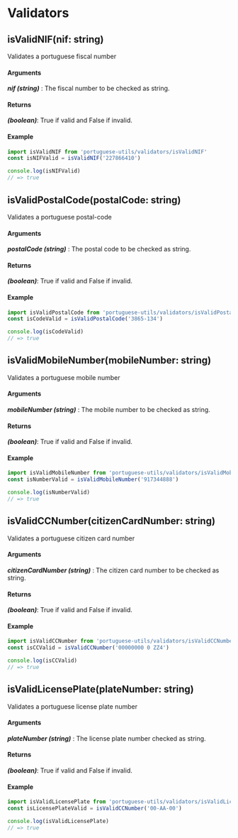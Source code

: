 # Validators

## isValidNIF(nif: string)
Validates a portuguese fiscal number


#### Arguments
***nif (string)*** : The fiscal number to be checked as string.


#### Returns
***(boolean)***: True if valid and False if invalid.


#### Example

```js
import isValidNIF from 'portuguese-utils/validators/isValidNIF'
const isNIFValid = isValidNIF('227866410')

console.log(isNIFValid)
// => true
```

## isValidPostalCode(postalCode: string)
Validates a portuguese postal-code


#### Arguments
***postalCode (string)*** : The postal code to be checked as string.


#### Returns
***(boolean)***: True if valid and False if invalid.


#### Example

```js
import isValidPostalCode from 'portuguese-utils/validators/isValidPostalCode'
const isCodeValid = isValidPostalCode('3865-134')

console.log(isCodeValid)
// => true
```
## isValidMobileNumber(mobileNumber: string)
Validates a portuguese mobile number


#### Arguments
***mobileNumber (string)*** : The mobile number to be checked as string.


#### Returns
***(boolean)***: True if valid and False if invalid.


#### Example

```js
import isValidMobileNumber from 'portuguese-utils/validators/isValidMobileNumber'
const isNumberValid = isValidMobileNumber('917344888')

console.log(isNumberValid)
// => true
```

## isValidCCNumber(citizenCardNumber: string)
Validates a portuguese citizen card number


#### Arguments
***citizenCardNumber (string)*** : The citizen card number to be checked as string.


#### Returns
***(boolean)***: True if valid and False if invalid.


#### Example

```js
import isValidCCNumber from 'portuguese-utils/validators/isValidCCNumber'
const isCCValid = isValidCCNumber('00000000 0 ZZ4')

console.log(isCCValid)
// => true
```

## isValidLicensePlate(plateNumber: string)
Validates a portuguese license plate number


#### Arguments
***plateNumber (string)*** : The license plate number checked as string.


#### Returns
***(boolean)***: True if valid and False if invalid.


#### Example

```js
import isValidLicensePlate from 'portuguese-utils/validators/isValidLicensePlate'
const isLicensePlateValid = isValidCCNumber('00-AA-00')

console.log(isValidLicensePlate)
// => true
```
